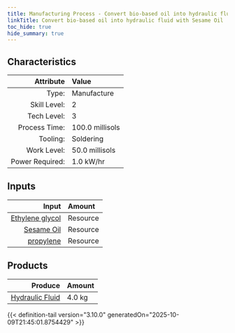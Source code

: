 ```yaml
---
title: Manufacturing Process - Convert bio-based oil into hydraulic fluid with Sesame Oil
linkTitle: Convert bio-based oil into hydraulic fluid with Sesame Oil
toc_hide: true
hide_summary: true
---
```

<!-- This is generated by the MarsSim HelpGenertor, do not edit. -->


## Characteristics

| Attribute      | Value |
|--------:|:------|
|Type:|Manufacture|
|Skill Level:|2|
|Tech Level:|3|
|Process Time:|100.0 millisols|
|Tooling:|Soldering|
|Work Level:|50.0 millisols|
|Power Required:|1.0 kW/hr|

## Inputs

| Input      | Amount |
|--------:|:------|
|[Ethylene glycol](/docs/definitions/resource/ethylene-glycol)|Resource|0.1 kg|
|[Sesame Oil](/docs/definitions/resource/sesame-oil)|Resource|3.8 kg|
|[propylene](/docs/definitions/resource/propylene)|Resource|0.1 kg|

## Products


| Produce      | Amount |
|--------:|:------|
|[Hydraulic Fluid](/docs/definitions/resource/hydraulic-fluid)|4.0 kg|



{{< definition-tail version="3.10.0" generatedOn="2025-10-09T21:45:01.8754429" >}}



